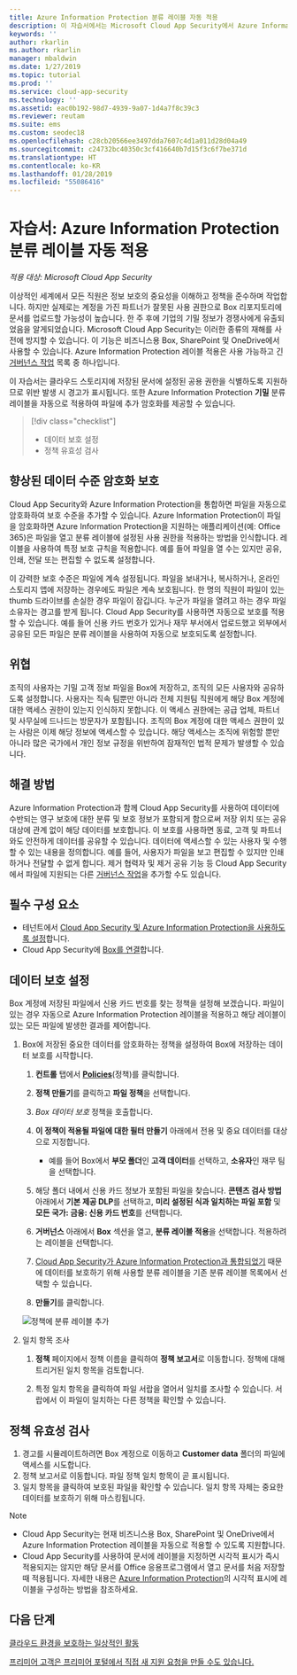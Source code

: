 ```yaml
---
title: Azure Information Protection 분류 레이블 자동 적용
description: 이 자습서에서는 Microsoft Cloud App Security에서 Azure Information Protection 분류 레이블을 자동으로 적용하는 방법을 설명합니다.
keywords: ''
author: rkarlin
ms.author: rkarlin
manager: mbaldwin
ms.date: 1/27/2019
ms.topic: tutorial
ms.prod: ''
ms.service: cloud-app-security
ms.technology: ''
ms.assetid: eac0b192-98d7-4939-9a07-1d4a7f8c39c3
ms.reviewer: reutam
ms.suite: ems
ms.custom: seodec18
ms.openlocfilehash: c28cb20566ee3497dda7607c4d1a011d28d04a49
ms.sourcegitcommit: c24732bc40350c3cf416640b7d15f3c6f7be371d
ms.translationtype: HT
ms.contentlocale: ko-KR
ms.lasthandoff: 01/28/2019
ms.locfileid: "55086416"
---
```

# <a name="tutorial-automatically-apply-azure-information-protection-classification-labels"></a>자습서: Azure Information Protection 분류 레이블 자동 적용

*적용 대상: Microsoft Cloud App Security*

이상적인 세계에서 모든 직원은 정보 보호의 중요성을 이해하고 정책을 준수하며 작업합니다. 하지만 실제로는 계정을 가진 파트너가 잘못된 사용 권한으로 Box 리포지토리에 문서를 업로드할 가능성이 높습니다. 한 주 후에 기업의 기밀 정보가 경쟁사에게 유출되었음을 알게되었습니다. Microsoft Cloud App Security는 이러한 종류의 재해를 사전에 방지할 수 있습니다. 이 기능은 비즈니스용 Box, SharePoint 및 OneDrive에서 사용할 수 있습니다. Azure Information Protection 레이블 적용은 사용 가능하고 긴 [거버넌스 작업](governance-actions.md) 목록 중 하나입니다.

이 자습서는 클라우드 스토리지에 저장된 문서에 설정된 공용 권한을 식별하도록 지원하므로 위반 발생 시 경고가 표시됩니다. 또한 Azure Information Protection **기밀** 분류 레이블을 자동으로 적용하여 파일에 추가 암호화를 제공할 수 있습니다.

> [!div class="checklist"]
> * 데이터 보호 설정 
> * 정책 유효성 검사


## <a name="enhanced-data-level-encryption-protection"></a>향상된 데이터 수준 암호화 보호

Cloud App Security와 Azure Information Protection을 통합하면 파일을 자동으로 암호화하여 보호 수준을 추가할 수 있습니다. Azure Information Protection이 파일을 암호화하면 Azure Information Protection을 지원하는 애플리케이션(예: Office 365)은 파일을 열고 분류 레이블에 설정된 사용 권한을 적용하는 방법을 인식합니다. 레이블을 사용하여 특정 보호 규칙을 적용합니다. 예를 들어 파일을 열 수는 있지만 공유, 인쇄, 전달 또는 편집할 수 없도록 설정합니다.

이 강력한 보호 수준은 파일에 계속 설정됩니다. 파일을 보내거나, 복사하거나, 온라인 스토리지 앱에 저장하는 경우에도 파일은 계속 보호됩니다. 한 명의 직원이 파일이 있는 thumb 드라이브를 손실한 경우 파일이 잠깁니다. 누군가 파일을 열려고 하는 경우 파일 소유자는 경고를 받게 됩니다. Cloud App Security를 사용하면 자동으로 보호를 적용할 수 있습니다. 예를 들어 신용 카드 번호가 있거나 재무 부서에서 업로드했고 외부에서 공유된 모든 파일은 분류 레이블을 사용하여 자동으로 보호되도록 설정합니다.

## <a name="the-threat"></a>위협

조직의 사용자는 기밀 고객 정보 파일을 Box에 저장하고, 조직의 모든 사용자와 공유하도록 설정합니다. 사용자는 직속 팀뿐만 아니라 전체 지원팀 직원에게 해당 Box 계정에 대한 액세스 권한이 있는지 인식하지 못합니다. 이 액세스 권한에는 공급 업체, 파트너 및 사무실에 드나드는 방문자가 포함됩니다. 조직의 Box 계정에 대한 액세스 권한이 있는 사람은 이제 해당 정보에 액세스할 수 있습니다. 해당 액세스는 조직에 위험할 뿐만 아니라 많은 국가에서 개인 정보 규정을 위반하여 잠재적인 법적 문제가 발생할 수 있습니다.

## <a name="the-solution"></a>해결 방법

Azure Information Protection과 함께 Cloud App Security를 사용하여 데이터에 수반되는 영구 보호에 대한 분류 및 보호 정보가 포함되게 함으로써 저장 위치 또는 공유 대상에 관계 없이 해당 데이터를 보호합니다. 이 보호를 사용하면 동료, 고객 및 파트너와도 안전하게 데이터를 공유할 수 있습니다. 데이터에 액세스할 수 있는 사용자 및 수행할 수 있는 내용을 정의합니다. 예를 들어, 사용자가 파일을 보고 편집할 수 있지만 인쇄하거나 전달할 수 없게 합니다. 제거 협력자 및 제거 공유 기능 등 Cloud App Security에서 파일에 지원되는 다른 [거버넌스 작업](governance-actions.md)을 추가할 수도 있습니다.

## <a name="prerequisites"></a>필수 구성 요소

- 테넌트에서 [Cloud App Security 및 Azure Information Protection을 사용하도록 설정](azip-integration.md)합니다.
- Cloud App Security에 [Box를 연결](connect-box-to-microsoft-cloud-app-security.md)합니다.

## <a name="set-up-data-protection"></a>데이터 보호 설정

Box 계정에 저장된 파일에서 신용 카드 번호를 찾는 정책을 설정해 보겠습니다. 파일이 있는 경우 자동으로 Azure Information Protection 레이블을 적용하고 해당 레이블이 있는 모든 파일에 발생한 결과를 제어합니다.

1. Box에 저장된 중요한 데이터를 암호화하는 정책을 설정하여 Box에 저장하는 데이터 보호를 시작합니다.

    1. **컨트롤** 탭에서 [**Policies**](control-cloud-apps-with-policies.md)(정책)를 클릭합니다. 

    2. **정책 만들기**를 클릭하고 **파일 정책**을 선택합니다.

    3. *Box 데이터 보호* 정책을 호출합니다.

    4. **이 정책이 적용될 파일에 대한 필터 만들기** 아래에서 전용 및 중요 데이터를 대상으로 지정합니다.
        - 예를 들어 Box에서 **부모 폴더**인 **고객 데이터**를 선택하고, **소유자**인 재무 팀을 선택합니다.

    5. 해당 폴더 내에서 신용 카드 정보가 포함된 파일을 찾습니다. **콘텐츠 검사 방법** 아래에서 **기본 제공 DLP**를 선택하고, **미리 설정된 식과 일치하는 파일 포함** 및 **모든 국가: 금융: 신용 카드 번호**를 선택합니다.

    6. **거버넌스** 아래에서 **Box** 섹션을 열고, **분류 레이블 적용**을 선택합니다. 적용하려는 레이블을 선택합니다.

    7. [Cloud App Security가 Azure Information Protection과 통합되었기](azip-integration.md) 때문에 데이터를 보호하기 위해 사용할 분류 레이블을 기존 분류 레이블 목록에서 선택할 수 있습니다.

    8. **만들기**를 클릭합니다. 

   ![정책에 분류 레이블 추가](./media/aip-auto-policy.png)

2. 일치 항목 조사

    1. **정책** 페이지에서 정책 이름을 클릭하여 **정책 보고서**로 이동합니다. 정책에 대해 트리거된 일치 항목을 검토합니다.

    2. 특정 일치 항목을 클릭하여 파일 서랍을 열어서 일치를 조사할 수 있습니다. 서랍에서 이 파일이 일치하는 다른 정책을 확인할 수 있습니다.

## <a name="validate-your-policy"></a>정책 유효성 검사

1. 경고를 시뮬레이트하려면 Box 계정으로 이동하고 **Customer data** 폴더의 파일에 액세스를 시도합니다.
2. 정책 보고서로 이동합니다. 파일 정책 일치 항목이 곧 표시됩니다. 
3. 일치 항목을 클릭하여 보호된 파일을 확인할 수 있습니다. 일치 항목 자체는 중요한 데이터를 보호하기 위해 마스킹됩니다.

>[!NOTE]
>
> - Cloud App Security는 현재 비즈니스용 Box, SharePoint 및 OneDrive에서 Azure Information Protection 레이블을 자동으로 적용할 수 있도록 지원합니다.
> - Cloud App Security를 사용하여 문서에 레이블을 지정하면 시각적 표시가 즉시 적용되지는 않지만 해당 문서를 Office 응용프로그램에서 열고 문서를 처음 저장할 때 적용됩니다. 자세한 내용은 [Azure Information Protection](https://docs.microsoft.com/information-protection/deploy-use/configure-policy-markings#when-visual-markings-are-applied)의 시각적 표시에 레이블을 구성하는 방법을 참조하세요.

## <a name="next-steps"></a>다음 단계

[클라우드 환경을 보호하는 일상적인 활동](daily-activities-to-protect-your-cloud-environment.md)   

[프리미어 고객은 프리미어 포털에서 직접 새 지원 요청을 만들 수도 있습니다.](https://premier.microsoft.com/)  
  
  